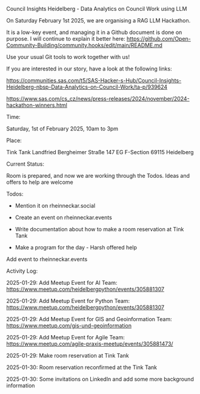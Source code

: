 Council Insights Heidelberg  - Data Analytics on Council Work using LLM

On Saturday February 1st 2025, we are organising a RAG LLM Hackathon.

It is a low-key event, and managing it in a Github document is done on purpose. I will continue to explain it better here: https://github.com/Open-Community-Building/community.hooks/edit/main/README.md

Use your usual Git tools to work together with us!

If you are interested in our story, have a look at the following links:

https://communities.sas.com/t5/SAS-Hacker-s-Hub/Council-Insights-Heidelberg-nbsp-Data-Analytics-on-Council-Work/ta-p/939624

https://www.sas.com/cs_cz/news/press-releases/2024/november/2024-hackathon-winners.html

Time: 

Saturday, 1st of February 2025, 10am to 3pm

Place: 

Tink Tank Landfried
Bergheimer Straße 147 EG
F-Section
69115 Heidelberg

Current Status:

Room is prepared, and now we are working through the Todos. Ideas and offers to help are welcome

Todos:

- Mention it on rheinneckar.social

- Create an event on rheinneckar.events

- Write documentation about how to make a room reservation at Tink Tank

- Make a program for the day - Harsh offered help

Add event to rheinneckar.events

Activity Log:

2025-01-29: Add Meetup Event for AI Team: https://www.meetup.com/heidelbergpython/events/305881307

2025-01-29: Add Meetup Event for Python Team: https://www.meetup.com/heidelbergpython/events/305881307

2025-01-29: Add Meetup Event for GIS and Geoinformation Team: https://www.meetup.com/gis-und-geoinformation

2025-01-29: Add Meetup Event for Agile Team: https://www.meetup.com/agile-praxis-meetup/events/305881473/

2025-01-29: Make room reservation at Tink Tank

2025-01-30: Room reservation reconfirmed at the Tink Tank

2025-01-30: Some invitations on LinkedIn and add some more background information

